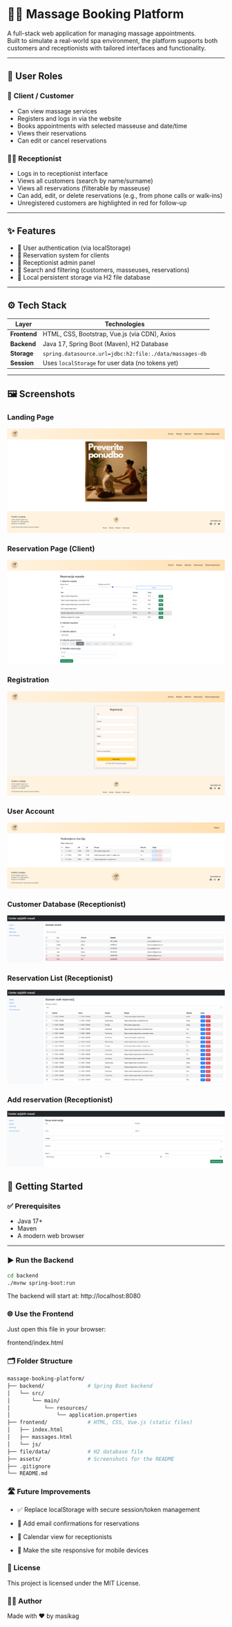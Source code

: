 # 🧘‍♀️ Massage Booking Platform

A full-stack web application for managing massage appointments.  
Built to simulate a real-world spa environment, the platform supports both customers and receptionists with tailored interfaces and functionality.

---

## 👥 User Roles

### 👤 **Client / Customer**
- Can view massage services
- Registers and logs in via the website
- Books appointments with selected masseuse and date/time
- Views their reservations
- Can edit or cancel reservations

### 🧑‍💼 **Receptionist**
- Logs in to receptionist interface
- Views all customers (search by name/surname)
- Views all reservations (filterable by masseuse)
- Can add, edit, or delete reservations (e.g., from phone calls or walk-ins)
- Unregistered customers are highlighted in red for follow-up

---

## ✨ Features

- 🔐 User authentication (via localStorage)
- 🧘 Reservation system for clients
- 👥 Receptionist admin panel
- 🔎 Search and filtering (customers, masseuses, reservations)
- 📂 Local persistent storage via H2 file database

---

## ⚙️ Tech Stack

| Layer       | Technologies                          |
|-------------|----------------------------------------|
| **Frontend**| HTML, CSS, Bootstrap, Vue.js (via CDN), Axios |
| **Backend** | Java 17, Spring Boot (Maven), H2 Database |
| **Storage** | `spring.datasource.url=jdbc:h2:file:./data/massages-db` |
| **Session** | Uses `localStorage` for user data (no tokens yet) |

---

## 🖼️ Screenshots

### Landing Page
![Landing Page](assets/landing-page.png)

### Reservation Page (Client)
![Reservation](assets/reservation.png)

### Registration
![Registration](assets/registration.png)

### User Account
![User Account](assets/user-account.png)

### Customer Database (Receptionist)
![Customer Database](assets/customer-database.png)

### Reservation List (Receptionist)
![Reservation List](assets/reservation-list.png)

### Add reservation (Receptionist)
![Add reservation](assets/add-reservation.png)


## 🚀 Getting Started

### ✅ Prerequisites
- Java 17+
- Maven
- A modern web browser

---

### ▶️ Run the Backend

```bash
cd backend
./mvnw spring-boot:run
```
The backend will start at: http://localhost:8080

### 🌐 Use the Frontend

Just open this file in your browser:

frontend/index.html

### 🗂️ Folder Structure

```bash
massage-booking-platform/
├── backend/              # Spring Boot backend
│   └── src/
│       └── main/
│           └── resources/
│               └── application.properties
├── frontend/             # HTML, CSS, Vue.js (static files)
│   ├── index.html
│   ├── massages.html
│   └── js/
├── file/data/            # H2 database file
├── assets/               # Screenshots for the README
├── .gitignore
└── README.md
```

### 🛣️ Future Improvements

- ✅ Replace localStorage with secure session/token management

- 📧 Add email confirmations for reservations

- 📆 Calendar view for receptionists

- 📱 Make the site responsive for mobile devices

### 📄 License

This project is licensed under the MIT License.

### 👩‍💻 Author

Made with ❤️ by masikag